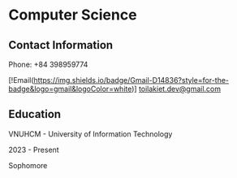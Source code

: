 # Computer Science
## Contact Information
Phone: +84 398959774

[!Email(https://img.shields.io/badge/Gmail-D14836?style=for-the-badge&logo=gmail&logoColor=white)] toilakiet.dev@gmail.com

## Education
VNUHCM - University of Information Technology

2023 - Present

Sophomore
